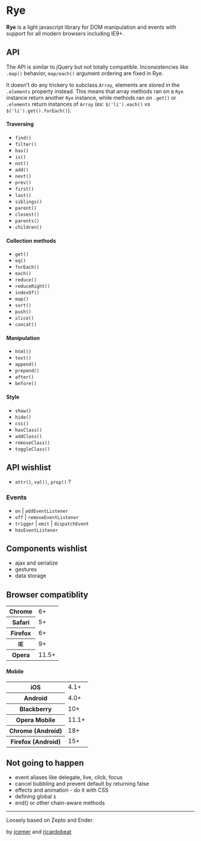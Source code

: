 Rye
===

**Rye** is a light javascript library for DOM manipulation and events with support for all modern browsers including IE9+.

API
---

The API is similar to jQuery but not totally compatible. Inconsistencies like `.map()` behavior, `map/each()` argument ordering are fixed in Rye.

It doesn't do any trickery to subclass `Array`, elements are stored in the `.elements` property instead. This means that array methods ran on a `Rye` instance return another `Rye` instance, while methods ran on `.get()` or `.elements` return instances of `Array` (ex: `$('li').each()` vs `$('li').get().forEach()`).

#### Traversing

- `find()`
- `filter()`
- `has()`
- `is()`
- `not()`
- `add()`
- `next()`
- `prev()`
- `first()`
- `last()`
- `siblings()`
- `parent()`
- `closest()`
- `parents()`
- `children()`

#### Collection methods

- `get()`
- `eq()`
- `forEach()`
- `each()`
- `reduce()`
- `reduceRight()`
- `indexOf()`
- `map()`
- `sort()`
- `push()`
- `slice()`
- `concat()`

#### Manipulation

- `html()`
- `text()`
- `append()`
- `prepend()`
- `after()`
- `before()`

#### Style

- `show()`
- `hide()`
- `css()`
- `hasClass()`
- `addClass()`
- `removeClass()`
- `toggleClass()`

API wishlist
------------

- `attr()`, `val()`, `prop()` ?

### Events
 
- `on` | `addEventListener`
- `off` | `removeEventListener`
- `trigger` | `emit` | `dispatchEvent`
- `hasEventListener`

Components wishlist
-------------------

- ajax and serialize
- gestures
- data storage

Browser compatiblity
--------------------

<table>
    <tr>
        <th>Chrome</th>
        <td>6+</td>
    </tr>
    <tr>
        <th>Safari</th>
        <td>5+</td>
    </tr>
    <tr>
        <th>Firefox</th>
        <td>6+</td>
    </tr>
    <tr>
        <th>IE</th>
        <td>9+</td>
    </tr>
    <tr>
        <th>Opera</th>
        <td>11.5+</td>
    </tr>
</table>

#### Mobile

<table>
    <tr>
        <th>iOS</th>
        <td>4.1+</td>
    </tr>
    <tr>
        <th>Android</th>
        <td>4.0+</td>
    </tr>
    <tr>
        <th>Blackberry</th>
        <td>10+</td>
    </tr>
    <tr>
        <th>Opera Mobile</th>
        <td>11.1+</td>
    </tr>
    <tr>
        <th>Chrome (Android)</th>
        <td>18+</td>
    </tr>
    <tr>
        <th>Firefox (Android)</th>
        <td>15+</td>
    </tr>
</table>

Not going to happen
------------

- event aliases like delegate, live, click, focus
- cancel bubbling and prevent default by returning false
- effects and animation - do it with CSS
- defining global `$`
- end() or other chain-aware methods

<hr>

Loosely based on Zepto and Ender.

by [jcemer](http://github.com/jcemer) and [ricardobeat](http://github.com/ricardobeat)
